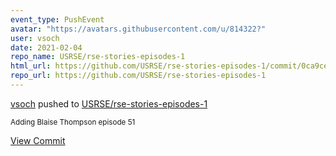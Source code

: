 ```yaml
---
event_type: PushEvent
avatar: "https://avatars.githubusercontent.com/u/814322?"
user: vsoch
date: 2021-02-04
repo_name: USRSE/rse-stories-episodes-1
html_url: https://github.com/USRSE/rse-stories-episodes-1/commit/0ca9ce405029ead1c4642a44949bfb44fc0a14a9
repo_url: https://github.com/USRSE/rse-stories-episodes-1
---
```


<a href='https://github.com/vsoch' target='_blank'>vsoch</a> pushed to <a href='https://github.com/USRSE/rse-stories-episodes-1' target='_blank'>USRSE/rse-stories-episodes-1</a>

<small>Adding Blaise Thompson episode 51</small>

<a href='https://github.com/USRSE/rse-stories-episodes-1/commit/0ca9ce405029ead1c4642a44949bfb44fc0a14a9' target='_blank'>View Commit</a>